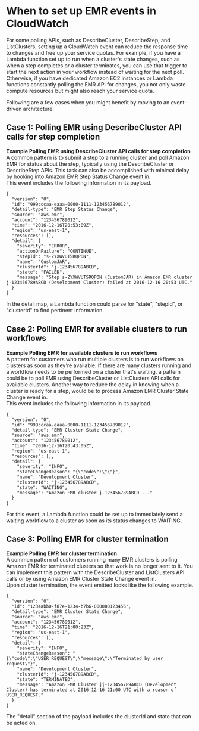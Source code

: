 # When to set up EMR events in CloudWatch<a name="emr-service-limits-cloudwatch-events"></a>

For some polling APIs, such as DescribeCluster, DescribeStep, and ListClusters, setting up a CloudWatch event can reduce the response time to changes and free up your service quotas\. For example, if you have a Lambda function set up to run when a cluster's state changes, such as when a step completes or a cluster terminates, you can use that trigger to start the next action in your workflow instead of waiting for the next poll\. Otherwise, if you have dedicated Amazon EC2 instances or Lambda functions constantly polling the EMR API for changes, you not only waste compute resources but might also reach your service quota\.

Following are a few cases when you might benefit by moving to an event\-driven architecture\.

## Case 1: Polling EMR using DescribeCluster API calls for step completion<a name="emr-service-limits-strategy-stepcompletion"></a>

**Example Polling EMR using DescribeCluster API calls for step completion**  
A common pattern is to submit a step to a running cluster and poll Amazon EMR for status about the step, typically using the DescribeCluster or DescribeStep APIs\. This task can also be accomplished with minimal delay by hooking into Amazon EMR Step Status Change event in\.  
This event includes the following information in its payload\.  

```
{
  "version": "0",
  "id": "999cccaa-eaaa-0000-1111-123456789012",
  "detail-type": "EMR Step Status Change",
  "source": "aws.emr",
  "account": "123456789012",
  "time": "2016-12-16T20:53:09Z",
  "region": "us-east-1",
  "resources": [],
  "detail": {
    "severity": "ERROR",
    "actionOnFailure": "CONTINUE",
    "stepId": "s-ZYXWVUTSRQPON",
    "name": "CustomJAR",
    "clusterId": "j-123456789ABCD",
    "state": "FAILED",
    "message": "Step s-ZYXWVUTSRQPON (CustomJAR) in Amazon EMR cluster j-123456789ABCD (Development Cluster) failed at 2016-12-16 20:53 UTC."
  }
}
```
In the detail map, a Lambda function could parse for "state", "stepId", or "clusterId" to find pertinent information\.

## Case 2: Polling EMR for available clusters to run workflows<a name="emr-service-limits-strategy-workflows"></a>

**Example Polling EMR for available clusters to run workflows**  
A pattern for customers who run multiple clusters is to run workflows on clusters as soon as they're available\. If there are many clusters running and a workflow needs to be performed on a cluster that's waiting, a pattern could be to poll EMR using DescribeCluster or ListClusters API calls for available clusters\. Another way to reduce the delay in knowing when a cluster is ready for a step, would be to process Amazon EMR Cluster State Change event in\.  
This event includes the following information in its payload\.  

```
{
  "version": "0",
  "id": "999cccaa-eaaa-0000-1111-123456789012",
  "detail-type": "EMR Cluster State Change",
  "source": "aws.emr",
  "account": "123456789012",
  "time": "2016-12-16T20:43:05Z",
  "region": "us-east-1",
  "resources": [],
  "detail": {
    "severity": "INFO",
    "stateChangeReason": "{\"code\":\"\"}",
    "name": "Development Cluster",
    "clusterId": "j-123456789ABCD",
    "state": "WAITING",
    "message": "Amazon EMR cluster j-123456789ABCD ..."
  }
}
```
For this event, a Lambda function could be set up to immediately send a waiting workflow to a cluster as soon as its status changes to WAITING\.

## Case 3: Polling EMR for cluster termination<a name="emr-service-limits-strategy-clustertermination"></a>

**Example Polling EMR for cluster termination**  
A common pattern of customers running many EMR clusters is polling Amazon EMR for terminated clusters so that work is no longer sent to it\. You can implement this pattern with the DescribeCluster and ListClusters API calls or by using Amazon EMR Cluster State Change event in\.  
Upon cluster termination, the event emitted looks like the following example\.  

```
{
  "version": "0",
  "id": "1234abb0-f87e-1234-b7b6-000000123456",
  "detail-type": "EMR Cluster State Change",
  "source": "aws.emr",
  "account": "123456789012",
  "time": "2016-12-16T21:00:23Z",
  "region": "us-east-1",
  "resources": [],
  "detail": {
    "severity": "INFO",
    "stateChangeReason": "{\"code\":\"USER_REQUEST\",\"message\":\"Terminated by user request\"}",
    "name": "Development Cluster",
    "clusterId": "j-123456789ABCD",
    "state": "TERMINATED",
    "message": "Amazon EMR Cluster jj-123456789ABCD (Development Cluster) has terminated at 2016-12-16 21:00 UTC with a reason of USER_REQUEST."
  }
}
```
The "detail" section of the payload includes the clusterId and state that can be acted on\.
